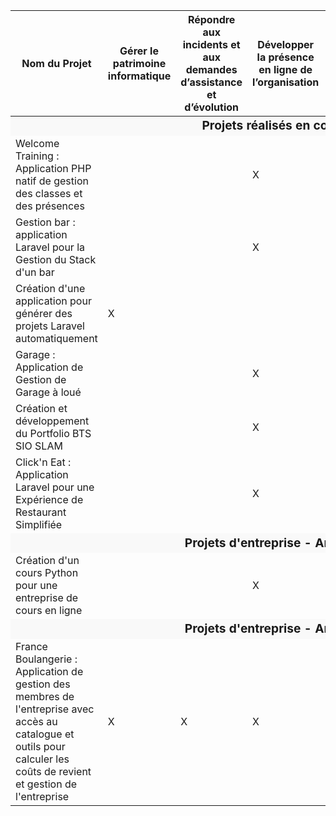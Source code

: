 <table>
    <thead>
        <tr>
            <th>Nom du Projet</th>
            <th>Gérer le patrimoine informatique</th>
            <th>Répondre aux incidents et aux demandes d’assistance et d’évolution</th>
            <th>Développer la présence en ligne de l’organisation</th>
            <th>Travailler en mode projet</th>
            <th>Mettre à disposition des utilisateurs un service informatique</th>
            <th>Organiser son développement professionnel</th>
        </tr>
    </thead>
    <tbody>
        <tr class="section-title">
            <td colspan="7">Projets réalisés en cours</td>
        </tr>
        <tr>
            <td>Welcome Training : Application PHP natif de gestion des classes et des présences</td>
            <td></td>
            <td></td>
            <td>X</td>
            <td>X</td>
            <td>X</td>
            <td>X</td>
        </tr>
        <tr>
            <td>Gestion bar : application Laravel pour la Gestion du Stack d'un bar</td>
            <td></td>
            <td></td>
            <td>X</td>
            <td>X</td>
            <td>X</td>
            <td>X</td>
        </tr>
        <tr>
            <td>Création d'une application pour générer des projets Laravel automatiquement</td>
            <td>X</td>
            <td></td>
            <td></td>
            <td>X</td>
            <td>X</td>
            <td>X</td>
        </tr>
        <tr>
            <td>Garage : Application de Gestion de Garage à loué</td>
            <td></td>
            <td></td>
            <td>X</td>
            <td>X</td>
            <td>X</td>
            <td>X</td>
        </tr>
        <tr>
            <td>Création et développement du Portfolio BTS SIO SLAM</td>
            <td></td>
            <td></td>
            <td>X</td>
            <td></td>
            <td>X</td>
            <td>X</td>
        </tr>
        <tr>
            <td>Click'n Eat : Application Laravel pour une Expérience de Restaurant Simplifiée</td>
            <td></td>
            <td></td>
            <td>X</td>
            <td>X</td>
            <td>X</td>
            <td>X</td>
        </tr>
        <tr class="section-title">
            <td colspan="7">Projets d'entreprise - Année 1</td>
        </tr>
        <tr>
            <td>Création d'un cours Python pour une entreprise de cours en ligne</td>
            <td></td>
            <td></td>
            <td>X</td>
            <td>X</td>
            <td></td>
            <td>X</td>
        </tr>
        <tr class="section-title">
            <td colspan="7">Projets d'entreprise - Année 2</td>
        </tr>
        <tr>
            <td>France Boulangerie : Application de gestion des membres de l'entreprise avec accès au catalogue et outils pour calculer les coûts de revient et gestion de l'entreprise</td>
            <td>X</td>
            <td>X</td>
            <td>X</td>
            <td>X</td>
            <td>X</td>
            <td>X</td>
        </tr>
    </tbody>
</table>
<style type="text/css">
            .section-title {
            font-weight: bold;
            font-size: 1.2em;
            background-color: #f9f9f9;
            text-align: center;
        }
</style>